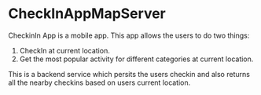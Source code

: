 CheckInAppMapServer
===================

CheckinIn App is a mobile app. This app allows the users to do two things:
<ol>
<li> CheckIn at current location.</li>
<li> Get the most popular activity for different categories at current location. </li>
</ol>



This is a backend service which persits the users checkin and also returns all the nearby checkins based on users current location.




